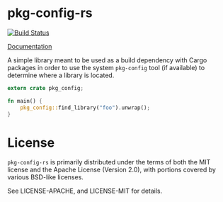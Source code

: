 # pkg-config-rs

[![Build Status](https://travis-ci.org/alexcrichton/pkg-config-rs.svg?branch=master)](https://travis-ci.org/alexcrichton/pkg-config-rs)

[Documentation](http://alexcrichton.com/pkg-config-rs/pkg-config/index.html)

A simple library meant to be used as a build dependency with Cargo packages in
order to use the system `pkg-config` tool (if available) to determine where a
library is located.

```rust
extern crate pkg_config;

fn main() {
    pkg_config::find_library("foo").unwrap();
}
```

# License

`pkg-config-rs` is primarily distributed under the terms of both the MIT
license and the Apache License (Version 2.0), with portions covered by various
BSD-like licenses.

See LICENSE-APACHE, and LICENSE-MIT for details.

